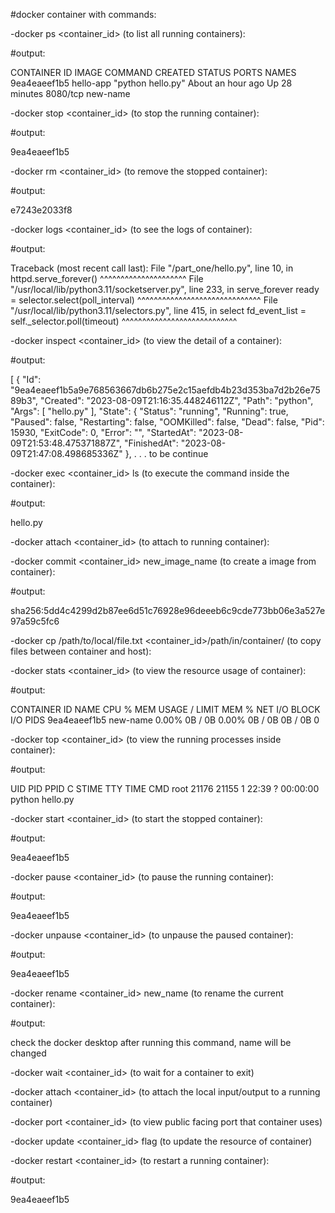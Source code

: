 #docker container with commands:

-docker ps <container_id> (to list all running containers):

#output:

CONTAINER ID   IMAGE       COMMAND             CREATED             STATUS          PORTS      NAMES
9ea4eaeef1b5   hello-app   "python hello.py"   About an hour ago   Up 28 minutes   8080/tcp   new-name

-docker stop <container_id> (to stop the running container):

#output:

9ea4eaeef1b5

-docker rm <container_id> (to remove the stopped container):

#output:

e7243e2033f8

-docker logs <container_id> (to see the logs of container):

#output:

Traceback (most recent call last):
  File "/part_one/hello.py", line 10, in <module>
    httpd.serve_forever()
    ^^^^^^^^^^^^^^^^^^^^^
  File "/usr/local/lib/python3.11/socketserver.py", line 233, in serve_forever
    ready = selector.select(poll_interval)
            ^^^^^^^^^^^^^^^^^^^^^^^^^^^^^^
  File "/usr/local/lib/python3.11/selectors.py", line 415, in select
    fd_event_list = self._selector.poll(timeout)
                    ^^^^^^^^^^^^^^^^^^^^^^^^^^^^

 -docker inspect <container_id> (to view the detail of a container):

 #output:
 
 [
    {
        "Id": "9ea4eaeef1b5a9e768563667db6b275e2c15aefdb4b23d353ba7d2b26e7589b3",
        "Created": "2023-08-09T21:16:35.448246112Z",
        "Path": "python",
        "Args": [
            "hello.py"
        ],
        "State": {
            "Status": "running",
            "Running": true,
            "Paused": false,
            "Restarting": false,
            "OOMKilled": false,
            "Dead": false,
            "Pid": 15930,
            "ExitCode": 0,
            "Error": "",
            "StartedAt": "2023-08-09T21:53:48.475371887Z",
            "FinishedAt": "2023-08-09T21:47:08.498685336Z"
        },
        .
        .
        .
        to be continue

-docker exec <container_id> ls (to execute the command inside the container):

#output:

hello.py

-docker attach <container_id> (to attach to running container):

-docker commit <container_id> new_image_name (to create a image from container):

#output:

sha256:5dd4c4299d2b87ee6d51c76928e96deeeb6c9cde773bb06e3a527e97a59c5fc6

-docker cp /path/to/local/file.txt <container_id>/path/in/container/ (to copy files between container and host):

-docker stats <container_id> (to view the resource usage of container):

#output:

CONTAINER ID   NAME       CPU %     MEM USAGE / LIMIT   MEM %     NET I/O   BLOCK I/O   PIDS
9ea4eaeef1b5   new-name   0.00%     0B / 0B             0.00%     0B / 0B   0B / 0B     0

-docker top <container_id> (to view the running processes inside container):

#output:

UID                 PID                 PPID                C                   STIME               TTY                 TIME                CMD
root                21176               21155               1                   22:39               ?                   00:00:00            python hello.py

-docker start <container_id> (to start the stopped container):

#output:

9ea4eaeef1b5

-docker pause <container_id> (to pause the running container):

#output:

9ea4eaeef1b5

-docker unpause <container_id> (to unpause the paused container):

#output:

9ea4eaeef1b5

-docker rename <container_id> new_name (to rename the current container):

#output:

check the docker desktop after running this command, name will be changed

-docker wait <container_id> (to wait for a container to exit)

-docker attach <container_id> (to attach the local input/output to a running container)

-docker port <container_id> (to view public facing port that container uses)

-docker update <container_id> flag (to update the resource of container)

-docker restart <container_id> (to restart a running container):

#output:

9ea4eaeef1b5
